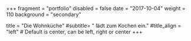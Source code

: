 +++
fragment = "portfolio"
disabled = false
date = "2017-10-04"
weight = 110
background = "secondary"

title = "Die Wohnküche"
#subtitle= " lädt zum Kochen ein."
#title_align = "left" # Default is center, can be left, right or center
+++